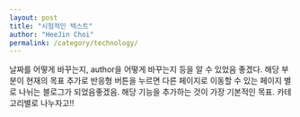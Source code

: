 ```yaml
---
layout: post
title: "시험적인 텍스트"
author: "HeeJin Choi"
permalink: /category/technology/
---
```


날짜를 어떻게 바꾸는지, author을 어떻게 바꾸는지 등을 알 수 있었음 좋겠다. 해당 부분이 현재의 목표
추가로 반응형 버튼을 누르면 다른 페이지로 이동할 수 있는 페이지 별로 나뉘는 블로그가 되었음좋겠음. 해당 기능을 추가하는 것이 가장 기본적인 목표. 카테고리별로 나누자고!!